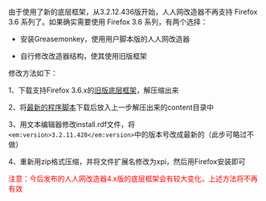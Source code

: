 由于使用了新的底层框架，从3.2.12.436版开始，人人网改造器不再支持 Firefox 3.6 系列了。如果确实需要使用 Firefox 3.6 系列，有两个选择：

  * 安装Greasemonkey，使用用户脚本版的人人网改造器

  * 自行修改改造器结构，使其使用旧版框架

修改方法如下：

1、下载支持Firefox 3.6.x的[旧版底层框架](http://code.google.com/p/xiaonei-reformer/source/browse/trunk/skeleton-fx3.6.zip)，解压缩出来

2、将[最新的程序脚本](http://code.google.com/p/xiaonei-reformer/source/browse/trunk/xiaonei_reformer.user.js)下载后放入上一步解压出来的content目录中

3、用文本编辑器修改install.rdf文件，将
`<em:version>3.2.11.428</em:version>`中的版本号改成最新的（此步可略过不做）

4、重新用zip格式压缩，并将文件扩展名修改为xpi，然后用Firefox安装即可

<font color='red'>注意：今后发布的人人网改造器4.x版的底层框架会有较大变化，上述方法将不再有效</font>